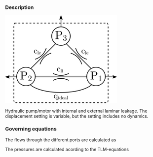 ### Description
![Illustration of flow paths within the component](leakageDescription.svg)

Hydraulic pump/motor with internal and external laminar leakage. The displacement setting is variable, but the setting includes no dynamics.

### Governing equations
The flows through the different ports are calculated as
<!---EQUATION q_{ideal} = \epsilon D \omega / \left(2 \pi \right) --->
<!---EQUATION q_{1} = -q_{ideal} + c_{li}\left(p_{2}-p_{1}\right)+c_{le}\left(p_{3}-p_{1}\right) --->
<!---EQUATION q_{2} = q_{ideal} - c_{li}\left(p_{2}-p_{1}\right)-c_{le}\left(p_{2}-p_{3}\right) --->
<!---EQUATION q_{3} = c_{le}\left(p_{1}+p_{2} - 2p_{3}\right) --->

The pressures are calculated acording to the TLM-equations
<!---EQUATION p_{1} = c_{1} + q_{1} Z_{c1} --->
<!---EQUATION p_{2} = c_{2} + q_{2} Z_{c2} --->
<!---EQUATION p_{3} = c_{3} + q_{3} Z_{c3} --->
